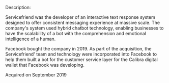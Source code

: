 Description:

Servicefriend was the developer of an interactive text response system designed to offer consistent messaging experience at massive scale. The company's system used hybrid chatbot technology, enabling businesses to have the scalability of a bot with the comprehension and emotional intelligence of a human.

Facebook bought the company in 2019. As part of the acquisition, the Servicefriend' team and technology were incorporated into Facebook to help them built a bot for the customer service layer for the Calibra digital wallet that Facebook was developing.

Acquired on September 2019